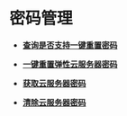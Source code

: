 # 密码管理<a name="ecs_02_1100"></a>

-   **[查询是否支持一键重置密码](查询是否支持一键重置密码.md)**  

-   **[一键重置弹性云服务器密码](一键重置弹性云服务器密码.md)**  

-   **[获取云服务器密码](获取云服务器密码.md)**  

-   **[清除云服务器密码](清除云服务器密码.md)**  

